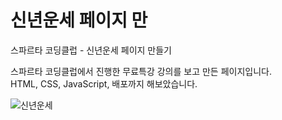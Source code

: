 # 신년운세 페이지 만
스파르타 코딩클럽 - 신년운세 페이지 만들기

스파르타 코딩클럽에서 진행한 무료특강 강의를 보고 만든 페이지입니다. <br>
HTML, CSS, JavaScript, 배포까지 해보았습니다.

![신년운세](https://user-images.githubusercontent.com/76716519/107482788-8212d880-6bc3-11eb-8c1b-7f5c18f30a84.gif)
